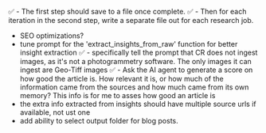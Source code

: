 ✅ - The first step should save to a file once complete.
✅ - Then for each iteration in the second step, write a separate file out for each research job.
   - SEO optimizations?
   - tune prompt for the 'extract_insights_from_raw' function for better insight extraction
✅ - specifically tell the prompt that CR does not ingest images, as it's not a photogrammetry software. 
     The only images it can ingest are Geo-Tiff images
✅ - Ask the AI agent to generate a score on how good the article is. How relevant it is, or how much of the information came from the sources and how much came from its own memory?
   This info is for me to asses how good an article is
   - the extra info extracted from insights should have multiple source urls if available, not ust one
   - add ability to select output folder for blog posts.